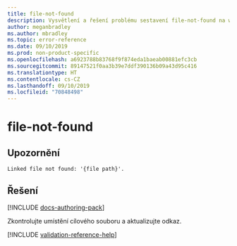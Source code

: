 ```yaml
---
title: file-not-found
description: Vysvětlení a řešení problému sestavení file-not-found na webu Docs
author: meganbradley
ms.author: mbradley
ms.topic: error-reference
ms.date: 09/10/2019
ms.prod: non-product-specific
ms.openlocfilehash: a6923788b83768f9f874eda1baeab00881efc3cb
ms.sourcegitcommit: 89147521f0aa3b39e7ddf390136b09a43d95c416
ms.translationtype: HT
ms.contentlocale: cs-CZ
ms.lasthandoff: 09/10/2019
ms.locfileid: "70848498"
---
```

# <a name="file-not-found"></a>file-not-found

## <a name="warning"></a>Upozornění

`Linked file not found: '{file path}'.`

## <a name="resolution"></a>Řešení

[!INCLUDE [docs-authoring-pack](includes/docs-authoring-pack.md)]

Zkontrolujte umístění cílového souboru a aktualizujte odkaz.

<!--make sure to add this file to your includes folder and verify the path-->
[!INCLUDE [validation-reference-help](includes/validation-reference-help.md)]
